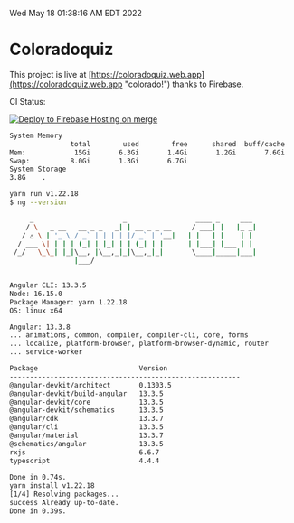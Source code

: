 Wed May 18 01:38:16 AM EDT 2022

# Coloradoquiz


This project is live at [https://coloradoquiz.web.app](https://coloradoquiz.web.app "colorado!") thanks to Firebase.

CI Status: 

[![Deploy to Firebase Hosting on merge](https://github.com/teamkushal/coloradoquiz/actions/workflows/firebase-hosting-merge.yml/badge.svg)](https://github.com/teamkushal/coloradoquiz/actions/workflows/firebase-hosting-merge.yml)

```bash
System Memory
               total        used        free      shared  buff/cache   available
Mem:            15Gi       6.3Gi       1.4Gi       1.2Gi       7.6Gi       7.4Gi
Swap:          8.0Gi       1.3Gi       6.7Gi
System Storage
3.8G	.
```
```bash
yarn run v1.22.18
$ ng --version

     _                      _                 ____ _     ___
    / \   _ __   __ _ _   _| | __ _ _ __     / ___| |   |_ _|
   / △ \ | '_ \ / _` | | | | |/ _` | '__|   | |   | |    | |
  / ___ \| | | | (_| | |_| | | (_| | |      | |___| |___ | |
 /_/   \_\_| |_|\__, |\__,_|_|\__,_|_|       \____|_____|___|
                |___/
    

Angular CLI: 13.3.5
Node: 16.15.0
Package Manager: yarn 1.22.18
OS: linux x64

Angular: 13.3.8
... animations, common, compiler, compiler-cli, core, forms
... localize, platform-browser, platform-browser-dynamic, router
... service-worker

Package                         Version
---------------------------------------------------------
@angular-devkit/architect       0.1303.5
@angular-devkit/build-angular   13.3.5
@angular-devkit/core            13.3.5
@angular-devkit/schematics      13.3.5
@angular/cdk                    13.3.7
@angular/cli                    13.3.5
@angular/material               13.3.7
@schematics/angular             13.3.5
rxjs                            6.6.7
typescript                      4.4.4
    
Done in 0.74s.
yarn install v1.22.18
[1/4] Resolving packages...
success Already up-to-date.
Done in 0.39s.
```
```bash
